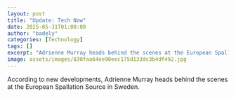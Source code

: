 ```yaml
---
layout: post
title: "Update: Tech Now"
date: 2025-05-31T01:00:00
author: "badely"
categories: [Technology]
tags: []
excerpt: "Adrienne Murray heads behind the scenes at the European Spallation Source in Sweden."
image: assets/images/830faa64ee90eec175d133dc3b4df492.jpg
---
```


According to new developments, Adrienne Murray heads behind the scenes at the European Spallation Source in Sweden.

